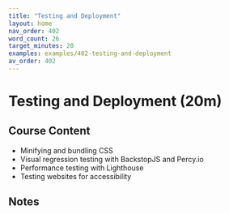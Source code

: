 ```yaml
---
title: "Testing and Deployment"
layout: home
nav_order: 402
word_count: 26
target_minutes: 20
examples: examples/402-testing-and-deployment
av_order: 402
---
```

# Testing and Deployment (20m)

## Course Content

- Minifying and bundling CSS
- Visual regression testing with BackstopJS and Percy.io
- Performance testing with Lighthouse
- Testing websites for accessibility

## Notes













